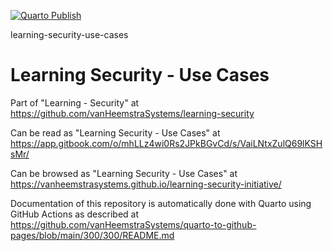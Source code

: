 [![Quarto Publish](https://github.com/vanHeemstraSystems/learning-security-initiative/actions/workflows/publish.yml/badge.svg)](https://github.com/vanHeemstraSystems/learning-security-initiative/actions/workflows/publish.yml)

learning-security-use-cases
# Learning Security - Use Cases

Part of "Learning - Security" at https://github.com/vanHeemstraSystems/learning-security

Can be read as "Learning Security - Use Cases" at https://app.gitbook.com/o/mhLLz4wi0Rs2JPkBGvCd/s/VaiLNtxZulQ69lKSHsMr/

Can be browsed as "Learning Security - Use Cases" at https://vanheemstrasystems.github.io/learning-security-initiative/

Documentation of this repository is automatically done with Quarto using GitHub Actions as described at https://github.com/vanHeemstraSystems/quarto-to-github-pages/blob/main/300/300/README.md
